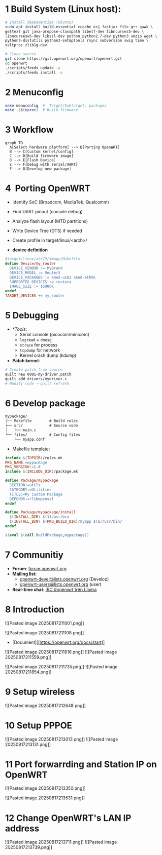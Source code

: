 # 1 **Build System** (Linux host):
```bash
# Install dependencies (Ubuntu)
sudo apt install build-essential ccache ecj fastjar file g++ gawk \
gettext git java-propose-classpath libelf-dev libncurses5-dev \
libncursesw5-dev libssl-dev python python2.7-dev python3 unzip wget \
python3-distutils python3-setuptools rsync subversion swig time \
xsltproc zlib1g-dev

# Clone source
git clone https://git.openwrt.org/openwrt/openwrt.git
cd openwrt
./scripts/feeds update -a
./scripts/feeds install -a
```

# 2 **Menuconfig**

```bash
make menuconfig  #  Target/Subtarget, packages
make -j$(nproc)  # Build firmware
```
# 3 **Workflow**

```mermaid
graph TD
  A[Select hardware platform] --> B[Porting OpenWRT]
  B --> C[Custom kernel/config]
  C --> D[Build firmware image]
  D --> E[Flash Device]
  E --> F[Debug with serial/UART]
  F --> G[Develop new package]
```

# 4   **Porting OpenWRT**

- Identify SoC (Broadcom, MediaTek, Qualcomm)
- Find UART pinout (console debug)
- Analyze flash layout (MTD partitions)
- Write Device Tree (DTS) if needed
- Create profile in target/linux/<arch\>/


-  **device definition**
```makefile
#target/linux/ath79/image/Makefile
define Device/my_router
  DEVICE_VENDOR := MyBrand
  DEVICE_MODEL := RouterX
  DEVICE_PACKAGES := kmod-usb2 kmod-ath9k
  SUPPORTED_DEVICES := routerx
  IMAGE_SIZE := 16000k
endef
TARGET_DEVICES += my_router
```
 # 5 **Debugging**
- **Tools*:
	- Serial console (picocom/minicom)
	- `logread` + `dmesg`
	- `strace` for process
	- `tcpdump` for network
	- Kernel crash dump (kdump)
- **Patch kernel**:
```bash
# Create patch from source
quilt new 0001-my-driver.patch
quilt add drivers/mydriver.c
# Modify code → quilt refresh		
```
# 6 Develop package

```txt
mypackage/
├── Makefile        # Build rules
├── src/            # Source code
│   └── main.c
└── files/          # Config files
    └── myapp.conf
```

- Makefile template:
```makefile
include $(TOPDIR)/rules.mk
PKG_NAME:=mypackage
PKG_VERSION:=1.0
include $(INCLUDE_DIR)/package.mk

define Package/mypackage
  SECTION:=utils
  CATEGORY:=Utilities
  TITLE:=My Custom Package
  DEPENDS:=+libopenssl
endef

define Package/mypackage/install
  $(INSTALL_DIR) $(1)/usr/bin
  $(INSTALL_BIN) $(PKG_BUILD_DIR)/myapp $(1)/usr/bin/
endef

$(eval $(call BuildPackage,mypackage))
```


# 7 Communitiy
- **Forum**: [forum.openwrt.org](https://forum.openwrt.org/)
- **Mailing list**:
    - [openwrt-devel@lists.openwrt.org](https://mailto:openwrt-devel@lists.openwrt.org/) (Develop)
    - [openwrt-users@lists.openwrt.org](https://mailto:openwrt-users@lists.openwrt.org/) (user)
- **Real-time chat**: [IRC #openwrt trên Libera](https://web.libera.chat/#openwrt)




# 8 Introduction

![[Pasted image 20250817211001.png]]

![[Pasted image 20250817211108.png]]

- [Document][[https://openwrt.org/docs/start]]

![[Pasted image 20250817211616.png]]
![[Pasted image 20250817211559.png]]

![[Pasted image 20250817211735.png]]
![[Pasted image 20250817211854.png]]


# 9 Setup wireless
![[Pasted image 20250817212648.png]]


# 10 Setup PPPOE
![[Pasted image 20250817213013.png]]
![[Pasted image 20250817213131.png]]


# 11 Port forwarrding and Station IP on OpenWRT

 ![[Pasted image 20250817213350.png]]

![[Pasted image 20250817213531.png]]

# 12 Change OpenWRT's LAN IP address


![[Pasted image 20250817213711.png]]
![[Pasted image 20250817213739.png]]

















